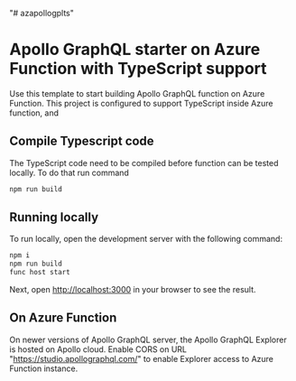 "# azapollogplts" 

# Apollo GraphQL starter on Azure Function with TypeScript support

Use this template to start building Apollo GraphQL function on Azure Function.  This project is configured to support TypeScript inside Azure function, and 

## Compile Typescript code

The TypeScript code need to be compiled before function can be tested locally. To do that run command 

```bash
npm run build
```

## Running locally

To run locally, open the development server with the following command:

```bash
npm i
npm run build
func host start
```

Next, open [http://localhost:3000](http://localhost:3000) in your browser to see the result.

## On Azure Function

On newer versions of Apollo GraphQL server, the Apollo GraphQL Explorer is hosted on Apollo cloud. Enable CORS on URL "https://studio.apollographql.com/" to enable Explorer access to Azure Function instance.
